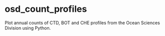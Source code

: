# osd_count_profiles
Plot annual counts of CTD, BOT and CHE profiles from the Ocean Sciences Division using Python.

